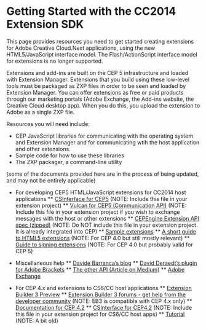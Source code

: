 Getting Started with the CC2014 Extension SDK
==============

This page provides resources you need to get started creating extensions for Adobe Creative Cloud.Next applications, using the new HTML5/JavaScript interface model. The Flash/ActionScript interface model for extensions is no longer supported.

Extensions and add-ins are built on the CEP 5 infrastructure and loaded with Extension Manager. Extensions that you build using these low-level tools must be packaged as ZXP files in order to be seen and loaded by Extension Manager. You can offer extensions as free or paid products through our marketing portals (Adobe Exchange, the Add-ins website, the Creative Cloud desktop app). When you do this, you upload the extension to Adobe as a single ZXP file. 

Resources you will need include:
* CEP JavaScript libraries for communicating  with the operating system and Extension Manager and for communicating wtih the host application and other extensions.
* Sample code for how to use these libraries
* The ZXP packager, a command-line utility

(some of the documents provided here are in the process of being updated, and may not be entirely applicable)

* For developing CEP5 HTML/JavaScript extensions for CC2014 host applications
** [CSInterface for CEP5](https://github.com/Adobe-CEP/JavaScript-API/blob/master/CSInterface.js)
   (NOTE: Include this file in your extension project)
** [Vulcan for CEP5 (Communication API)](https://github.com/Adobe-CEP/CEP-Resources/blob/master/Vulcan.js)
   (NOTE: Include this file in your extension project if you wish to exchange messages with the host or other extensions
** [CEPEngine Extension API spec (zipped)](http://adobe.ly/1p2Onnl) 
   (NOTE: Do NOT include this file in your extension project. It is already integrated into CEP)
** [Sample extensions](https://github.com/Adobe-CEP/Samples)
** [A short guide to HTML5 extensions](http://adobe.ly/Nk1EK7)
   (NOTE:  For CEP 4.0 but still mostly relevant)
** [Guide to signing extensions](http://adobe.ly/1oiS4FE)
   (NOTE:  For CEP 4.0 but probably valid for CEP 5)

* Miscellaneous help
** [Davide Barranca’s blog](http://bit.ly/Nk1Mta)
** [David Deraedt’s plugin for Adobe Brackets](http://bit.ly/QKWWYL)
** [The other API (Article on Medium)](http://bit.ly/1hIFZay)
** [Adobe Exchange](http://bit.ly/1mHVksI)

* For CEP 4.x and extensions to CS6/CC host applications
** [Extension Builder 3 Preview](http://adobe.ly/1pho2QU)
** [Extension Builder 3 forums - get help from the developer community](http://adobe.ly/1mgZ2xe)
   (NOTE: EB3 is compatible with CEP 4.x only)
** [Documentation for CEP 4.2](http://adobe.ly/1cWBggl)
** [CSInterface for CEP4.2](https://github.com/Adobe-CEP/JavaScript-API/blob/master/CSInterface-4.2.0.js)
   (NOTE: Include this file in your extension project for CS6/CC host apps)
** [Tutorial](http://bit.ly/1nNLqH4)
   (NOTE: A bit old)



